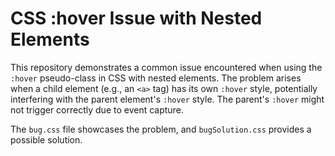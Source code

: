 # CSS :hover Issue with Nested Elements

This repository demonstrates a common issue encountered when using the `:hover` pseudo-class in CSS with nested elements.  The problem arises when a child element (e.g., an `<a>` tag) has its own `:hover` style, potentially interfering with the parent element's `:hover` style.  The parent's `:hover` might not trigger correctly due to event capture. 

The `bug.css` file showcases the problem, and `bugSolution.css` provides a possible solution.